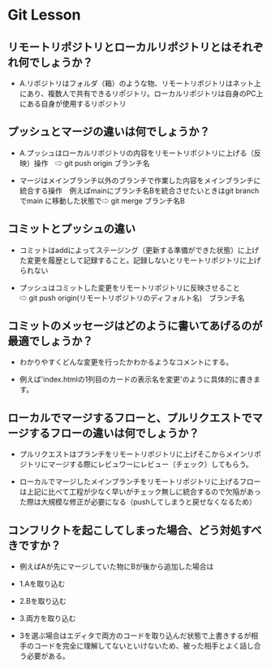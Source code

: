 # Git Lesson

## リモートリポジトリとローカルリポジトリとはそれぞれ何でしょうか？
- A.リポジトリはフォルダ（箱）のような物、リモートリポジトリはネット上にあり、複数人で共有できるリポジトリ。ローカルリポジトリは自身のPC上にある自身が使用するリポジトリ


## プッシュとマージの違いは何でしょうか？
- A.プッシュはローカルリポジトリの内容をリモートリポジトリに上げる（反映）操作　⇨ git push origin  ブランチ名
  
+ マージはメインブランチ以外のブランチで作業した内容をメインブランチに統合する操作　例えばmainにブランチ名Bを統合させたいときはgit branch でmain
に移動した状態で⇨ git merge ブランチ名B  

## コミットとプッシュの違い
- コミットはaddによってステージング（更新する準備ができた状態）に上げた変更を履歴として記録すること。記録しないとリモートリポジトリに上げられない
+ プッシュはコミットした変更をリモートリポジトリに反映させること　　　　　⇨ git push origin(リモートリポジトリのディフォルト名)　ブランチ名


## コミットのメッセージはどのように書いてあげるのが最適でしょうか？
- わかりやすくどんな変更を行ったかわかるようなコメントにする。
+ 例えば'index.htmlの1列目のカードの表示名を変更'のように具体的に書きます。


## ローカルでマージするフローと、プルリクエストでマージするフローの違いは何でしょうか？
- プルリクエストはブランチをリモートリポジトリに上げそこからメインリポジトリにマージする際にレビュワーにレビュー（チェック）してもらう。
+ ローカルでマージしたメインブランチをリモートリポジトリに上げるフローは上記に比べて工程が少なく早いがチェック無しに統合するので欠陥があった際は大規模な修正が必要になる（pushしてしまうと戻せなくなるため）



## コンフリクトを起こしてしまった場合、どう対処すべきですか？
- 例えばAが先にマージしていた物にBが後から追加した場合は
+ 1.Aを取り込む 　
* 2.Bを取り込む
- 3.両方を取り込む
+ 3を選ぶ場合はエディタで両方のコードを取り込んだ状態で上書きするが相手のコードを完全に理解してないといけないため、被った相手とよく話し合う必要がある。